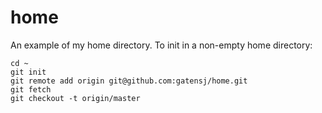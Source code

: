 # home
An example of my home directory. To init in a non-empty home directory:

```
cd ~
git init
git remote add origin git@github.com:gatensj/home.git
git fetch
git checkout -t origin/master
```
